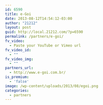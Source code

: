 ```yaml
---
id: 6590
title: e-Goi
date: 2013-08-12T14:54:12-03:00
author: "21212"
layout: post
guid: http://local.21212.com/?p=6590
permalink: /partners/e-goi/
fv_video:
  - Paste your YouTube or Vimeo url
fv_video_id:
  - ""
fv_video_img:
  - ""
partners_url:
  - http://www.e-goi.com.br/
is_premium:
  - 'false'
image: /wp-content/uploads/2013/08/egoi.png
categories:
  - partners
---
```

